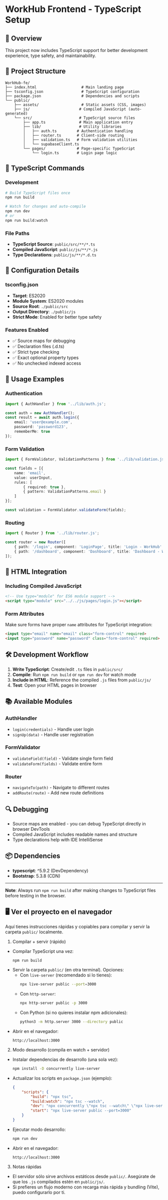 # WorkHub Frontend - TypeScript Setup

## 🎯 Overview
This project now includes TypeScript support for better development experience, type safety, and maintainability.

## 📁 Project Structure
```
WorkHub-fe/
├── index.html                    # Main landing page
├── tsconfig.json                 # TypeScript configuration
├── package.json                  # Dependencies and scripts
└── public/
    ├── assets/                   # Static assets (CSS, images)
    ├── js/                      # Compiled JavaScript (auto-generated)
    └── src/                     # TypeScript source files
        ├── app.ts               # Main application entry
        ├── lib/                 # Utility libraries
        │   ├── auth.ts         # Authentication handling
        │   ├── router.ts       # Client-side routing
        │   ├── validation.ts   # Form validation utilities
        │   └── supabaseClient.ts
        └── pages/              # Page-specific TypeScript
            └── login.ts        # Login page logic
```

## 🚀 TypeScript Commands

### Development
```bash
# Build TypeScript files once
npm run build

# Watch for changes and auto-compile
npm run dev
# or
npm run build:watch
```

### File Paths
- **TypeScript Source**: `public/src/**/*.ts`
- **Compiled JavaScript**: `public/js/**/*.js`
- **Type Declarations**: `public/js/**/*.d.ts`

## 🔧 Configuration Details

### tsconfig.json
- **Target**: ES2020
- **Module System**: ES2020 modules
- **Source Root**: `./public/src`
- **Output Directory**: `./public/js`
- **Strict Mode**: Enabled for better type safety

### Features Enabled
- ✅ Source maps for debugging
- ✅ Declaration files (.d.ts)
- ✅ Strict type checking
- ✅ Exact optional property types
- ✅ No unchecked indexed access

## 📝 Usage Examples

### Authentication
```typescript
import { AuthHandler } from '../lib/auth.js';

const auth = new AuthHandler();
const result = await auth.login({
    email: 'user@example.com',
    password: 'password123',
    rememberMe: true
});
```

### Form Validation
```typescript
import { FormValidator, ValidationPatterns } from '../lib/validation.js';

const fields = [{
    name: 'email',
    value: userInput,
    rules: [
        { required: true },
        { pattern: ValidationPatterns.email }
    ]
}];

const validation = FormValidator.validateForm(fields);
```

### Routing
```typescript
import { Router } from '../lib/router.js';

const router = new Router([
    { path: '/login', component: 'LoginPage', title: 'Login - WorkHub' },
    { path: '/dashboard', component: 'Dashboard', title: 'Dashboard - WorkHub' }
]);
```

## 🔗 HTML Integration

### Including Compiled JavaScript
```html
<!-- Use type="module" for ES6 module support -->
<script type="module" src="../../js/pages/login.js"></script>
```

### Form Attributes
Make sure forms have proper `name` attributes for TypeScript integration:
```html
<input type="email" name="email" class="form-control" required>
<input type="password" name="password" class="form-control" required>
```

## 🛠 Development Workflow

1. **Write TypeScript**: Create/edit `.ts` files in `public/src/`
2. **Compile**: Run `npm run build` or `npm run dev` for watch mode
3. **Include in HTML**: Reference the compiled `.js` files from `public/js/`
4. **Test**: Open your HTML pages in browser

## 📚 Available Modules

### AuthHandler
- `login(credentials)` - Handle user login
- `signUp(data)` - Handle user registration

### FormValidator
- `validateField(field)` - Validate single form field
- `validateForm(fields)` - Validate entire form

### Router
- `navigateTo(path)` - Navigate to different routes
- `addRoute(route)` - Add new route definitions

## 🔍 Debugging

- Source maps are enabled - you can debug TypeScript directly in browser DevTools
- Compiled JavaScript includes readable names and structure
- Type declarations help with IDE IntelliSense

## 📦 Dependencies

- **typescript**: ^5.9.2 (DevDependency)
- **Bootstrap**: 5.3.8 (CDN)

---

**Note**: Always run `npm run build` after making changes to TypeScript files before testing in the browser.

## 🖥️ Ver el proyecto en el navegador

Aquí tienes instrucciones rápidas y copiables para compilar y servir la carpeta `public/` localmente.

1) Compilar + servir (rápido)
- Compilar TypeScript una vez:
    ```bash
    npm run build
    ```
- Servir la carpeta `public/` (en otra terminal). Opciones:
    - Con `live-server` (recomendado si lo tienes):
        ```bash
        npx live-server public --port=3000
        ```
    - Con `http-server`:
        ```bash
        npx http-server public -p 3000
        ```
    - Con Python (si no quieres instalar npm adicionales):
        ```bash
        python3 -m http.server 3000 --directory public
        ```
- Abrir en el navegador:
    ```
    http://localhost:3000
    ```

2) Modo desarrollo (compila en watch + servidor)
- Instalar dependencias de desarrollo (una sola vez):
    ```bash
    npm install -D concurrently live-server
    ```
- Actualizar los scripts en `package.json` (ejemplo):
    ```json
    {
        "scripts": {
            "build": "npx tsc",
            "build:watch": "npx tsc --watch",
            "dev": "npx concurrently \"npx tsc --watch\" \"npx live-server public --port=3000\"",
            "start": "npx live-server public --port=3000"
        }
    }
    ```
- Ejecutar modo desarrollo:
    ```bash
    npm run dev
    ```
- Abrir en el navegador:
    ```
    http://localhost:3000
    ```

3) Notas rápidas
- El servidor sólo sirve archivos estáticos desde `public/`. Asegúrate de que los `.js` compilados estén en `public/js/`.
- Si prefieres un flujo moderno con recarga más rápida y bundling (Vite), puedo configurarlo por ti.